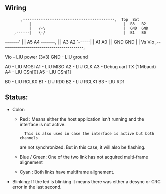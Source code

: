 Wiring
------


	       ,-----------------------------------------,  Top  Bot
               |                                         |  B3   B2
               |   /-\                                   |  GND  GND
        ,------|   \-/                                   |  B1   B0
-------'       |                                         |  A5   A4
-------,       |                                         |  A3   A2
        `------|                                         |  A1   A0
               |                                         |  GND  GND
               |                                         |  Vs   Vio
	       ,-----------------------------------------,


Vio - LIU power (3v3)
GND - LIU ground

A0  - LIU MOSI
A1  - LIU MISO
A2  - LIU CLK
A3  - Debug uart TX (1 Mbaud)
A4  - LIU CSn[0]
A5  - LIU CSn[1]

B0  - LIU RCLK0
B1  - LIU RD0
B2  - LIU RCLK1
B3  - LIU RD1


Status:
-------

* Color:
   - Red : Means either the host application isn't running and the interface
           is not active.

           This is also used in case the interface is active but both channels
	   are not synchronized. But in this case, it will also be flashing.

   - Blue / Green: One of the two link has not acquired multi-frame alignement

   - Cyan : Both links have multiframe alignement.

* Blinking: If the led is blinking it means there was either a desync
            or CRC error in the last second.
